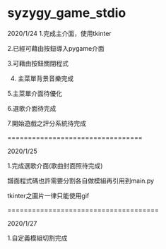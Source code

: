 # syzygy_game_stdio

2020/1/24
1.完成主介面，使用tkinter

2.已經可藉由按鈕導入pygame介面

3.可藉由按鈕關閉程式

4. 主菜單背景音樂完成


5.主菜單介面待優化

6.選歌介面待完成

7.開始遊戲之評分系統待完成

=================================

2020/1/25

1.完成選歌介面(歌曲封面照待完成)

譜面程式碼也許需要分割各自做模組再引用到main.py

tkinter之圖片一律只能使用gif
 
=====================================

2020/1/27

1.自定義模組切割完成
